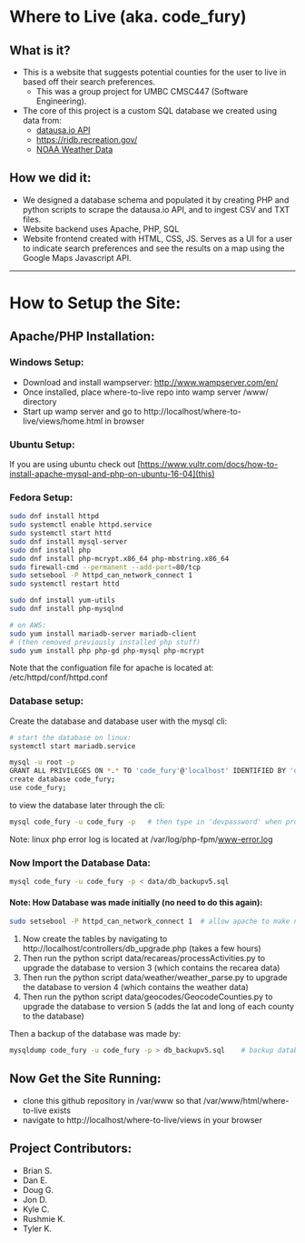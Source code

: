 # Where to Live (aka. code_fury)
## What is it?
* This is a website that suggests potential counties for the user to live in based off their search preferences.
  * This was a group project for UMBC CMSC447 (Software Engineering).
* The core of this project is a custom SQL database we created using data from:
  * [datausa.io API](https://github.com/DataUSA/datausa-api/wiki/Data-API)
  * https://ridb.recreation.gov/
  * [NOAA Weather Data](https://www.ncdc.noaa.gov/data-access/land-based-station-data/land-based-datasets/climate-normals/1981-2010-normals-data)
  
## How we did it:
* We designed a database schema and populated it by creating PHP and python scripts to scrape the datausa.io API, and to ingest CSV and TXT files.
* Website backend uses Apache, PHP, SQL
* Website frontend created with HTML, CSS, JS.  Serves as a UI for a user to indicate search preferences and see the results on a map using the Google Maps Javascript API.

---
# How to Setup the Site:
## Apache/PHP Installation:
### Windows Setup:
* Download and install wampserver: http://www.wampserver.com/en/
* Once installed, place where-to-live repo into wamp server /www/ directory
* Start up wamp server and go to http://localhost/where-to-live/views/home.html in browser

### Ubuntu Setup:
If you are using ubuntu check out [https://www.vultr.com/docs/how-to-install-apache-mysql-and-php-on-ubuntu-16-04](this)

### Fedora Setup:
````bash
sudo dnf install httpd
sudo systemctl enable httpd.service
sudo systemctl start httd
sudo dnf install mysql-server
sudo dnf install php
sudo dnf install php-mcrypt.x86_64 php-mbstring.x86_64
sudo firewall-cmd --permanent --add-port=80/tcp
sudo setsebool -P httpd_can_network_connect 1
sudo systemctl restart httd

sudo dnf install yum-utils
sudo dnf install php-mysqlnd

# on AWS:
sudo yum install mariadb-server mariadb-client
# (then removed previously installed php stuff)
sudo yum install php php-gd php-mysql php-mcrypt
````
Note that the configuation file for apache is located at: /etc/httpd/conf/httpd.conf

### Database setup:
Create the database and database user with the mysql cli:
````bash
# start the database on linux:
systemctl start mariadb.service
````

````bash
mysql -u root -p
GRANT ALL PRIVILEGES ON *.* TO 'code_fury'@'localhost' IDENTIFIED BY 'devpassword';
create database code_fury;
use code_fury;
````

to view the database later through the cli:
````bash
mysql code_fury -u code_fury -p   # then type in 'devpassword' when prompted.
````

Note: linux php error log is located at /var/log/php-fpm/www-error.log

### Now Import the Database Data:
````bash
mysql code_fury -u code_fury -p < data/db_backupv5.sql
````

#### Note: How Database was made initially (no need to do this again):

````bash
sudo setsebool -P httpd_can_network_connect 1  # allow apache to make network calls (for curl)
````
1. Now create the tables by navigating to http://localhost/controllers/db_upgrade.php (takes a few hours)
2. Then run the python script data/recareas/processActivities.py to upgrade the database to version 3 (which contains the recarea data)
3. Then run the python script data/weather/weather_parse.py to upgrade the database to version 4 (which contains the weather data)
4. Then run the python script data/geocodes/GeocodeCounties.py to upgrade the database to version 5 (adds the lat and long of each county to the database)

Then a backup of the database was made by:
````bash
mysqldump code_fury -u code_fury -p > db_backupv5.sql    # backup database
````

## Now Get the Site Running:
* clone this github repository in /var/www so that /var/www/html/where-to-live exists
* navigate to http://localhost/where-to-live/views in your browser 

## Project Contributors:
* Brian S.
* Dan E.
* Doug G.
* Jon D.
* Kyle C.
* Rushmie K.
* Tyler K.
